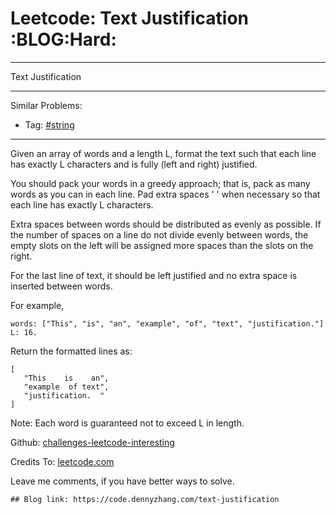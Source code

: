 # Leetcode: Text Justification     :BLOG:Hard:


---

Text Justification  

---

Similar Problems:  
-   Tag: [#string](https://code.dennyzhang.com/tag/string)

---

Given an array of words and a length L, format the text such that each line has exactly L characters and is fully (left and right) justified.  

You should pack your words in a greedy approach; that is, pack as many words as you can in each line. Pad extra spaces ' ' when necessary so that each line has exactly L characters.  

Extra spaces between words should be distributed as evenly as possible. If the number of spaces on a line do not divide evenly between words, the empty slots on the left will be assigned more spaces than the slots on the right.  

For the last line of text, it should be left justified and no extra space is inserted between words.  

For example,  

    words: ["This", "is", "an", "example", "of", "text", "justification."]
    L: 16.

Return the formatted lines as:  

    [
       "This    is    an",
       "example  of text",
       "justification.  "
    ]

Note: Each word is guaranteed not to exceed L in length.  

Github: [challenges-leetcode-interesting](https://github.com/DennyZhang/challenges-leetcode-interesting/tree/master/text-justification)  

Credits To: [leetcode.com](https://leetcode.com/problems/text-justification/description/)  

Leave me comments, if you have better ways to solve.  

    ## Blog link: https://code.dennyzhang.com/text-justification